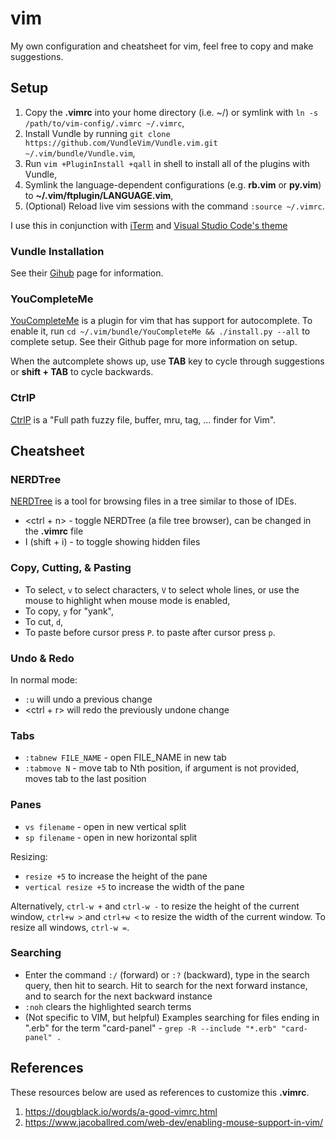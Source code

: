 # vim

My own configuration and cheatsheet for vim, feel free to copy and make suggestions.

## Setup

1.  Copy the **.vimrc** into your home directory (i.e. ~/) or symlink with `ln -s /path/to/vim-config/.vimrc ~/.vimrc`,
2.  Install Vundle by running `git clone https://github.com/VundleVim/Vundle.vim.git ~/.vim/bundle/Vundle.vim`,
3.  Run `vim +PluginInstall +qall` in shell to install all of the plugins with Vundle, 
4.  Symlink the language-dependent configurations (e.g. **rb.vim** or **py.vim**) to **~/.vim/ftplugin/LANGUAGE.vim**,
5.  (Optional) Reload live vim sessions with the command `:source ~/.vimrc`.

I use this in conjunction with [iTerm](https://iterm2.com) and [Visual Studio Code's theme](https://github.com/tallpants/vscode-theme-iterm2) 

### Vundle Installation

  See their [Gihub](https://github.com/VundleVim/Vundle.vim#quick-start) page for information.

### YouCompleteMe

  [YouCompleteMe](https://github.com/ycm-core/YouCompleteMe) is a plugin for vim that has support for autocomplete. To enable it, run `cd ~/.vim/bundle/YouCompleteMe && ./install.py --all` to complete setup. See their Github page for more information on setup.

  When the autcomplete shows up, use **TAB** key to cycle through suggestions or **shift + TAB** to cycle backwards.

### CtrlP

  [CtrlP](https://github.com/ctrlpvim/ctrlp.vim) is a "Full path fuzzy file, buffer, mru, tag, ... finder for Vim".

## Cheatsheet

### NERDTree

  [NERDTree](https://github.com/preservim/nerdtree) is a tool for browsing files in a tree similar to those of IDEs.

-   &lt;ctrl + n> - toggle NERDTree (a file tree browser), can be changed in the **.vimrc** file
-   I (shift + i) - to toggle showing hidden files

### Copy, Cutting, & Pasting

-   To select, `v` to select characters, `V` to select whole lines, or use the mouse to highlight when mouse mode is enabled,
-   To copy, `y` for "yank",
-   To cut, `d`,
-   To paste before cursor press `P`. to paste after cursor press `p`.

### Undo & Redo

  In normal mode:

-   `:u` will undo a previous change
-   &lt;ctrl + r> will redo the previously undone change

### Tabs

-   `:tabnew FILE_NAME` - open FILE_NAME in new tab
-   `:tabmove N` - move tab to Nth position, if argument is not provided, moves tab to the last position

### Panes

-   `vs filename` - open in new vertical split
-   `sp filename` - open in new horizontal split

Resizing:

-   `resize +5` to increase the height of the pane
-   `vertical resize +5` to increase the width of the pane

Alternatively, `ctrl-w +` and `ctrl-w -` to resize the height of the current window, `ctrl+w >` and `ctrl+w <` to resize the width of the current window. To resize all windows, `ctrl-w =`.

### Searching

-   Enter the command `:/` (forward) or `:?` (backward), type in the search query, then hit <ENTER> to search. Hit <n> to search for the next forward instance, and <N> to search for the next backward instance
-   `:noh` clears the highlighted search terms
-   (Not specific to VIM, but helpful) Examples searching for files ending in ".erb" for the term "card-panel" - `grep -R --include "*.erb" "card-panel" .`

## References

  These resources below are used as references to customize this **.vimrc**.

1.  <https://dougblack.io/words/a-good-vimrc.html>
2.  <https://www.jacoballred.com/web-dev/enabling-mouse-support-in-vim/>
